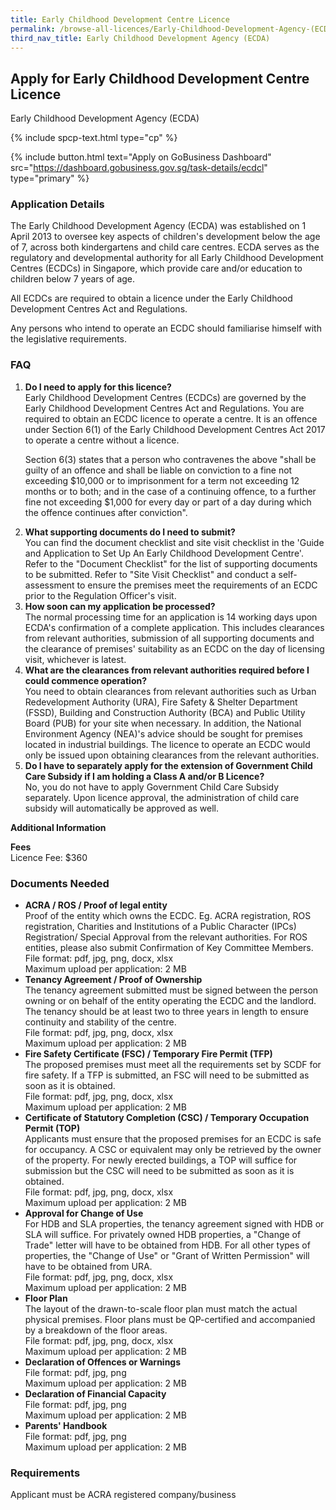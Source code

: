 ```yaml
---
title: Early Childhood Development Centre Licence
permalink: /browse-all-licences/Early-Childhood-Development-Agency-(ECDA)/Early-Childhood-Development-Centre-Licence
third_nav_title: Early Childhood Development Agency (ECDA)
---
```


## Apply for Early Childhood Development Centre Licence

Early Childhood Development Agency (ECDA)

{% include spcp-text.html type="cp" %}

{% include button.html text="Apply on GoBusiness Dashboard" src="https://dashboard.gobusiness.gov.sg/task-details/ecdcl" type="primary" %}

<H3>Application Details</H3>

<p>The Early Childhood Development Agency (ECDA) was established on 1 April 2013 to oversee key aspects of children's development below the age of 7, across both kindergartens and child care centres. ECDA serves as the regulatory and developmental authority for all Early Childhood Development Centres (ECDCs) in Singapore, which provide care and/or education to children below 7 years of age.</p>
<p>All ECDCs are required to obtain a licence under the Early Childhood Development Centres Act and Regulations.</p>
<p>Any persons who intend to operate an ECDC should familiarise himself with the legislative requirements.</p>

<h3>FAQ</h3>
<ol>
    <li><strong>Do I need to apply for this licence?</strong><br>
    Early Childhood Development Centres (ECDCs) are governed by the Early Childhood Development Centres Act and Regulations. You are required to obtain an ECDC licence to operate a centre. It is an offence under Section 6(1) of the Early Childhood Development Centres Act 2017 to operate a centre without a licence.
    <p>Section 6(3) states that a person who contravenes the above "shall be guilty of an offence and shall be liable on conviction to a fine not exceeding $10,000 or to imprisonment for a term not exceeding 12 months or to both; and in the case of a continuing offence, to a further fine not exceeding $1,000 for every day or part of a day during which the offence continues after conviction".</p>
    </li>
    <li><strong>What supporting documents do I need to submit?</strong><br>
    You can find the document checklist and site visit checklist in the 'Guide and Application to Set Up An Early Childhood Development Centre'. Refer to the "Document Checklist" for the list of supporting documents to be submitted. Refer to "Site Visit Checklist" and conduct a self-assessment to ensure the premises meet the requirements of an ECDC prior to the Regulation Officer's visit.</li>
    <li><strong>How soon can my application be processed?</strong><br>
    The normal processing time for an application is 14 working days upon ECDA's confirmation of a complete application. This includes clearances from relevant authorities, submission of all supporting documents and the clearance of premises' suitability as an ECDC on the day of licensing visit, whichever is latest.</li>
    <li><strong>What are the clearances from relevant authorities required before I could commence operation?</strong><br>You need to obtain clearances from relevant authorities such as Urban Redevelopment Authority (URA), Fire Safety &amp; Shelter Department (FSSD), Building and Construction Authority (BCA) and Public Utility Board (PUB) for your site when necessary. In addition, the National Environment Agency (NEA)'s advice should be sought for premises located in industrial buildings. The licence to operate an ECDC would only be issued upon obtaining clearances from the relevant authorities.</li>
    <li><strong>Do I have to separately apply for the extension of Government Child Care Subsidy if I am holding a Class A and/or B Licence?</strong><br>
    No, you do not have to apply Government Child Care Subsidy separately. Upon licence approval, the administration of child care subsidy will automatically be approved as well.</li>
</ol>


<strong>Additional Information</strong>

<p><strong>Fees</strong><br>
Licence Fee: $360</p>

<H3>Documents Needed</H3>

<ul>
    <li>
    <strong>ACRA / ROS / Proof of legal entity</strong>
        <br>Proof of the entity which owns the ECDC. Eg. ACRA registration, ROS registration, Charities and Institutions of a Public Character (IPCs) Registration/ Special Approval from the relevant authorities. For ROS entities, please also submit Confirmation of Key Committee Members.
        <br>File format: pdf, jpg, png, docx, xlsx
        <br>Maximum upload per application: 2 MB
    </li>
    <li>
    <strong>Tenancy Agreement / Proof of Ownership</strong>
        <br>The tenancy agreement submitted must be signed between the person owning or on behalf of the entity operating the ECDC and the landlord. The tenancy should be at least two to three years in length to ensure continuity and stability of the centre.
        <br>File format: pdf, jpg, png, docx, xlsx
        <br>Maximum upload per application: 2 MB
    </li>
    <li>
    <strong>Fire Safety Certificate (FSC) / Temporary Fire Permit (TFP)</strong>
        <br>The proposed premises must meet all the requirements set by SCDF for fire safety. If a TFP is submitted, an FSC will need to be submitted as soon as it is obtained.
        <br>File format: pdf, jpg, png, docx, xlsx
        <br>Maximum upload per application: 2 MB
    </li>
    <li>
    <strong>Certificate of Statutory Completion (CSC) / Temporary Occupation Permit (TOP)</strong>
        <br>Applicants must ensure that the proposed premises for an ECDC is safe for occupancy. A CSC or equivalent may only be retrieved by the owner of the property. For newly erected buildings, a TOP will suffice for submission but the CSC will need to be submitted as soon as it is obtained.
        <br>File format: pdf, jpg, png, docx, xlsx
        <br>Maximum upload per application: 2 MB
    </li>
    <li>
    <strong>Approval for Change of Use</strong>
        <br>For HDB and SLA properties, the tenancy agreement signed with HDB or SLA will suffice. For privately owned HDB properties, a "Change of Trade" letter will have to be obtained from HDB. For all other types of properties, the "Change of Use" or "Grant of Written Permission" will have to be obtained from URA.
        <br>File format: pdf, jpg, png, docx, xlsx
        <br>Maximum upload per application: 2 MB
    </li>
    <li>
    <strong>Floor Plan</strong>
        <br>The layout of the drawn-to-scale floor plan must match the actual physical premises. Floor plans must be QP-certified and accompanied by a breakdown of the floor areas.
        <br>File format: pdf, jpg, png, docx, xlsx
        <br>Maximum upload per application: 2 MB
    </li>
    <li>
        <strong>Declaration of Offences or Warnings</strong>
        <br>File format: pdf, jpg, png
        <br>Maximum upload per application: 2 MB
    </li>
    <li>
        <strong>Declaration of Financial Capacity</strong>
        <br>File format: pdf, jpg, png
        <br>Maximum upload per application: 2 MB
    </li>
    <li>
        <strong>Parents' Handbook</strong>
        <br>File format: pdf, jpg, png
        <br>Maximum upload per application: 2 MB
    </li>
</ul>

<H3>Requirements</H3>

Applicant must be ACRA registered company/business

